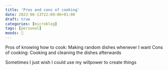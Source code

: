 ```yaml
---
title: 'Pros and cons of cooking'
date: 2023-06-13T22:09:06+01:00
draft: true
categories: [microblog]
tags: [personal] 
moods: 🍝
---
```


Pros of knowing how to cook: Making random dishes whenever I want
Cons of cooking:  Cooking and cleaning the dishes afterwards

Sometimes I just wish I could use my willpower to create things
